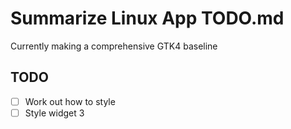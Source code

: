# Summarize Linux App TODO.md

Currently making a comprehensive GTK4 baseline

## TODO
- [ ] Work out how to style
- [ ] Style widget 3
